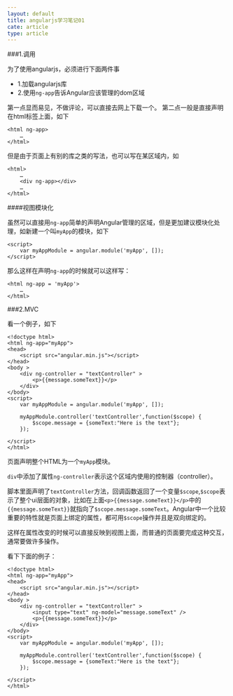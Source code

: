 ```yaml
---
layout: default
title: angularjs学习笔记01
cate: article
type: article
---
```


###1.调用   

为了使用angularjs，必须进行下面两件事

+ 1.加载angularjs库
+ 2.使用`ng-app`告诉Angular应该管理的dom区域 

第一点显而易见，不做评论，可以直接去网上下载一个。
第二点一般是直接声明在html标签上面，如下

	<html ng-app>
		…
	</html>
	
但是由于页面上有别的库之类的写法，也可以写在某区域内，如

	<html>
		…
		<div ng-app></div>
		…		
	</html>
	
####视图模块化

虽然可以直接用`ng-app`简单的声明Angular管理的区域，但是更加建议模块化处理，如新建一个叫`myApp`的模块，如下

	<script>
    	var myAppModule = angular.module('myApp', []);
    </script>
    
那么这样在声明`ng-app`的时候就可以这样写：
	
	<html ng-app = 'myApp'>
		…
	</html>
	
###2.MVC

看一个例子，如下

	<!doctype html>
	<html ng-app="myApp">
	<head>
    	<script src="angular.min.js"></script>
	</head>
	<body >
    	<div ng-controller = "textController" >
    		<p>{{message.someText}}</p>
    	</div>
	</body>
	<script>
    	var myAppModule = angular.module('myApp', []);

    	myAppModule.controller('textController',function($scope) {
        	$scope.message = {someText:"Here is the text"};
    	});

	</script>
	</html>

页面声明整个HTML为一个`myApp`模块。

`div`中添加了属性`ng-controller`表示这个区域内使用的控制器（controller）。

脚本里面声明了`textController`方法，回调函数返回了一个变量`$scope`,`$scope`表示了整个ui层面的对象，比如在上面`<p>{{message.someText}}</p>`中的`{{message.someText}}`就指向了`$scope.message.someText`。Angular中一个比较重要的特性就是页面上绑定的属性，都可用`$scope`操作并且是双向绑定的。

这样在属性改变的时候可以直接反映到视图上面，而普通的页面要完成这种交互，通常要做许多操作。

看下下面的例子：

	<!doctype html>
	<html ng-app="myApp">
	<head>
    	<script src="angular.min.js"></script>
	</head>
	<body >
    	<div ng-controller = "textController" >
    		<input type="text" ng-model="message.someText" />
    		<p>{{message.someText}}</p>
    	</div>
	</body>
	<script>
    	var myAppModule = angular.module('myApp', []);

    	myAppModule.controller('textController',function($scope) {
        	$scope.message = {someText:"Here is the text"};
    	});

	</script>
	</html>

	


	

	

	

	
  
  
  
  
  
  





